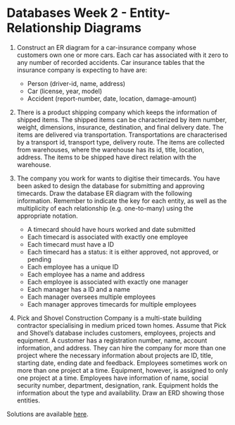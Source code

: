 # Databases Week 2 - Entity-Relationship Diagrams

1. Construct an ER diagram for a car-insurance company whose customers own one or more cars. Each car has associated with it zero to any number of recorded accidents. Car insurance tables that the insurance company is expecting to have are:
   - Person (driver-id, name, address)
   - Car (license, year, model)
   - Accident (report-number, date,  location, damage-amount)
2. There is a product shipping company which keeps the information of shipped items. The shipped items can be characterized by item number, weight, dimensions, insurance, destination, and final delivery date. The items are delivered via transportation. Transportations are characterised by a transport id, transport type, delivery route. The items are collected from warehouses, where the warehouse has its id, title, location, address. The items to be shipped have direct relation with the warehouse.
3. The company you work for wants to digitise their timecards. You have been asked to design the database for submitting and approving timecards. Draw the database ER diagram with the following information. Remember to indicate the key for each entity, as well as the multiplicity of each relationship (e.g. one-to-many) using the appropriate notation.
   - A timecard should have hours worked and date submitted
   - Each timecard is associated with exactly one employee
   - Each timecard must have a ID
   - Each timecard has a status: it is either approved, not approved, or pending
   - Each employee has a unique ID
   - Each employee has a name and address
   - Each employee is associated with exactly one manager
   - Each manager has a ID and a name
   - Each manager oversees multiple employees 
   - Each manager approves timecards for multiple employees

4. Pick and Shovel Construction Company is a multi-state building contractor specialising in medium priced town homes. Assume that Pick and Shovel’s database includes customers, employees, projects and equipment. A customer has a registration number, name, account information, and address. They can hire the company for more than one project where the necessary information about projects are ID, title, starting date, ending date and feedback. Employees sometimes work on more than one project at a time. Equipment, however, is assigned to only one project at a time. Employees have information of name, social security number, department, designation, rank. Equipment holds the information about the type and availability. Draw an ERD showing those entities.

Solutions are available [here](solution).